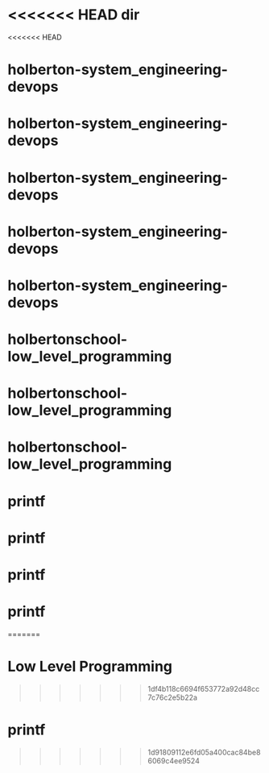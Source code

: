 <<<<<<< HEAD
dir
=======
<<<<<<< HEAD
# holberton-system_engineering-devops
# holberton-system_engineering-devops
# holberton-system_engineering-devops
# holberton-system_engineering-devops
# holberton-system_engineering-devops
# holbertonschool-low_level_programming
# holbertonschool-low_level_programming
# holbertonschool-low_level_programming
# printf
# printf
# printf
# printf
=======
# Low Level Programming
>>>>>>> 1df4b118c6694f653772a92d48cc7c76c2e5b22a
# printf
>>>>>>> 1d91809112e6fd05a400cac84be86069c4ee9524
